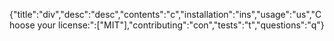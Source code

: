 {"title":"div","desc":"desc","contents":"c","installation":"ins","usage":"us","Choose your license:":["MIT"],"contributing":"con","tests":"t","questions":"q"}